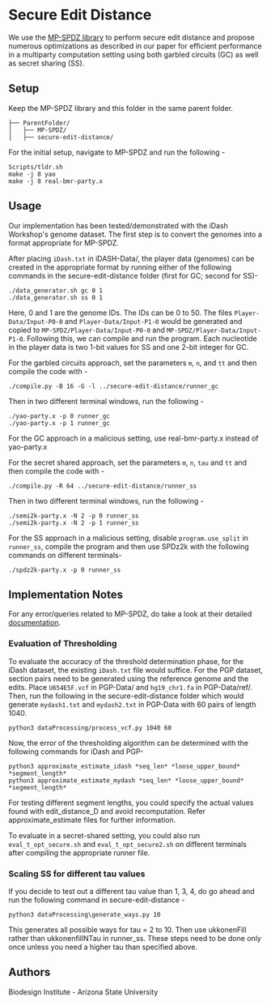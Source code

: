 # Secure Edit Distance

We use the [MP-SPDZ library](https://github.com/data61/MP-SPDZ) to perform secure edit distance and propose numerous optimizations as described in our paper for efficient performance in a multiparty computation setting using both garbled circuits (GC) as well as secret sharing (SS).

## Setup

Keep the MP-SPDZ library and this folder in the same parent folder. 

```
├── ParentFolder/
│   ├── MP-SPDZ/
│   ├── secure-edit-distance/ 
```

For the initial setup, navigate to MP-SPDZ and run the following -

```
Scripts/tldr.sh
make -j 8 yao
make -j 8 real-bmr-party.x
```

## Usage

Our implementation has been tested/demonstrated with the iDash Workshop's genome dataset. The first step is to convert the genomes into a format appropriate for MP-SPDZ.

After placing `iDash.txt` in iDASH-Data/, the player data (genomes) can be created in the appropriate format by running either of the following commands in the secure-edit-distance folder (first for GC; second for SS)-

```
./data_generator.sh gc 0 1
./data_generator.sh ss 0 1
```

Here, 0 and 1 are the genome IDs. The IDs can be 0 to 50. The files `Player-Data/Input-P0-0` and `Player-Data/Input-P1-0` would be generated and copied to `MP-SPDZ/Player-Data/Input-P0-0` and `MP-SPDZ/Player-Data/Input-P1-0`. Following this, we can compile and run the program. Each nucleotide in the player data is two 1-bit values for SS and one 2-bit integer for GC.

For the garbled circuits approach, set the parameters `m`, `n`, and `tt` and then compile the code with - 

```
./compile.py -B 16 -G -l ../secure-edit-distance/runner_gc
```

Then in two different terminal windows, run the following -
```
./yao-party.x -p 0 runner_gc
./yao-party.x -p 1 runner_gc
```

For the GC approach in a malicious setting, use real-bmr-party.x instead of yao-party.x

For the secret shared approach, set the parameters `m`, `n`, `tau` and `tt` and then compile the code with -

```
./compile.py -R 64 ../secure-edit-distance/runner_ss
```

Then in two different terminal windows, run the following -
```
./semi2k-party.x -N 2 -p 0 runner_ss
./semi2k-party.x -N 2 -p 1 runner_ss
```

For the SS approach in a malicious setting, disable `program.use_split` in `runner_ss`, compile the program and then use SPDz2k with the following commands on different terminals-

```
./spdz2k-party.x -p 0 runner_ss
```

## Implementation Notes

For any error/queries related to MP-SPDZ, do take a look at their detailed [documentation](https://mp-spdz.readthedocs.io/en/latest/index.html).

### Evaluation of Thresholding

To evaluate the accuracy of the threshold determination phase, for the iDash dataset, the existing `iDash.txt` file would suffice. For the PGP dataset, section pairs need to be generated using the reference genome and the edits. Place `U654E5F.vcf` in PGP-Data/ and `hg19_chr1.fa` in PGP-Data/ref/. Then, run the following in the secure-edit-distance folder which would generate `mydash1.txt` and `mydash2.txt` in PGP-Data with 60 pairs of length 1040.

```
python3 dataProcessing/process_vcf.py 1040 60
```

Now, the error of the thresholding algorithm can be determined with the following commands for iDash and PGP-

```
python3 approximate_estimate_idash *seq_len* *loose_upper_bound* *segment_length*
python3 approximate_estimate_mydash *seq_len* *loose_upper_bound* *segment_length*
```

For testing different segment lengths, you could specify the actual values found with edit_distance_D and avoid recomputation. Refer approximate_estimate files for further information.

To evaluate in a secret-shared setting, you could also run `eval_t_opt_secure.sh` and `eval_t_opt_secure2.sh` on different terminals after compiling the appropriate runner file.

### Scaling SS for different tau values

If you decide to test out a different tau value than 1, 3, 4, do go ahead and run the following command in secure-edit-distance -

```
python3 dataProcessing\generate_ways.py 10
```

This generates all possible ways for tau = 2 to 10. Then use ukkonenFill rather than ukkonenfillNTau in runner_ss. These steps need to be done only once unless you need a higher tau than specified above.

## Authors

Biodesign Institute - Arizona State University